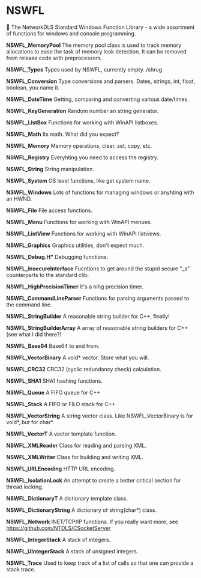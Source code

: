 # NSWFL
:loudspeaker:	The NetworkDLS Standard Windows Function Library - a wide assortment of functions for windows and console programming.

**NSWFL_MemoryPool**
The memory pool class is used to track memory allocations to ease the task of memory leak detection. It can be removed from release code with preprocessors.

**NSWFL_Types**
Types used by NSWFL, currently empty. /shrug

**NSWFL_Conversion**
Type conversions and parsers. Dates, strings, int, float, boolean, you name it.

**NSWFL_DateTime**
Getting, comparing and converting various date/times.

**NSWFL_KeyGeneration**
Random number an string generator.

**NSWFL_ListBox**
Functions for working with WinAPI listboxes.

**NSWFL_Math**
Its math. What did you expect?

**NSWFL_Memory**
Memory operations, clear, set, copy, etc.

**NSWFL_Registry**
Everyhting you need to access the registry.

**NSWFL_String**
String manipulation.

**NSWFL_System**
OS level functions, like get system name.

**NSWFL_Windows**
Lots of functions for managing windows or anyhting with an HWND.

**NSWFL_File**
File access functions.

**NSWFL_Menu**
Functions for working with WinAPI menues.

**NSWFL_ListView**
Functions for working with WinAPI listviews.

**NSWFL_Graphics**
Graphics utilities, don't expect much.

**NSWFL_Debug.H"**
Debugging functions.

**NSWFL_InsecureInterface**
Fucntions to get around the stupid secure "_s" counterparts to the standard clib.

**NSWFL_HighPrecisionTimer**
It's a hihg precision timer.

**NSWFL_CommandLineParser**
Functions for parsing arguments passed to the command line.

**NSWFL_StringBuilder**
A reasonable string builder for C++, finally!

**NSWFL_StringBuilderArray**
A array of reasonable string builders for C++ (see what I did there?)

**NSWFL_Base64**
Base64 to and from.

**NSWFL_VectorBinary**
A void* vector. Store what you will.

**NSWFL_CRC32**
CRC32 (cyclic redundancy check) calculation.

**NSWFL_SHA1**
SHA1 hashing functions.

**NSWFL_Queue**
A FIFO queue for C++

**NSWFL_Stack**
A FIFO or FILO stack for C++

**NSWFL_VectorString**
A string vector class. Like NSWFL_VectorBinary is for void*, but for char*.

**NSWFL_VectorT**
A vector template function.

**NSWFL_XMLReader**
Class for reading and parsing XML.

**NSWFL_XMLWriter**
Class for building and writing XML.

**NSWFL_URLEncoding**
HTTP URL encoding.

**NSWFL_IsolationLock**
An attempt to create a better critical section for thread locking.

**NSWFL_DictionaryT**
A dictionary template class.

**NSWFL_DictionaryString**
A dictionary of string(char*) class.

**NSWFL_Network**
INET/TCP/IP functions. If you really want more, see https://github.com/NTDLS/CSocketServer

**NSWFL_IntegerStack**
A stack of integers.

**NSWFL_UIntegerStack**
A stack of unsigned integers.

**NSWFL_Trace**
Used to keep track of a list of calls so that one can provide a stack trace.
